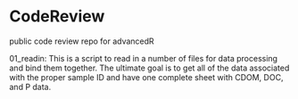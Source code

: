 # CodeReview
public code review repo for advancedR

01_readin: This is a script to read in a number of files for data processing and bind them together. 
The ultimate goal is to get all of the data associated with the proper sample ID and have 
one complete sheet with CDOM, DOC, and P data. 

